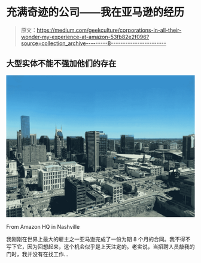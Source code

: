 # 充满奇迹的公司——我在亚马逊的经历

> 原文：<https://medium.com/geekculture/corporations-in-all-their-wonder-my-experience-at-amazon-53fb82e2f096?source=collection_archive---------8----------------------->

## 大型实体不能不强加他们的存在

![](img/dae50e361d81c49a8c0d80246bf2f213.png)

From Amazon HQ in Nashville

我刚刚在世界上最大的雇主之一亚马逊完成了一份为期 8 个月的合同。我不得不写下它，因为回想起来，这个机会似乎是上天注定的。老实说，当招聘人员敲我的门时，我并没有在找工作…